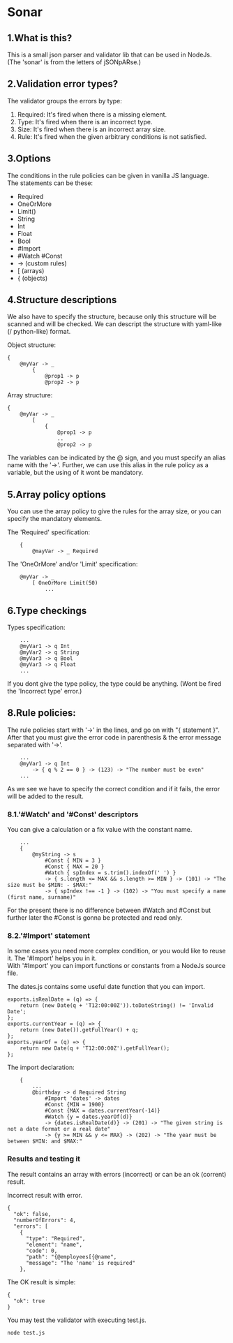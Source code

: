 # Sonar 

## 1.What is this?

This is a small json parser and validator lib that can be used in NodeJs.   
(The 'sonar' is from the letters of jSONpARse.)

## 2.Validation error types?

The validator groups the errors by type:
1. Required: It's fired when there is a missing element.
2. Type: It's fired when there is an incorrect type.
3. Size: It's fired when there is an incorrect array size.
4. Rule: It's fired when the given arbitrary conditions is not satisfied.

## 3.Options

The conditions in the rule policies can be given in vanilla JS language.   
The statements can be these:
* Required
* OneOrMore
* Limit(<number>)
* String
* Int
* Float
* Bool
* #Import
* #Watch #Const
* -> (custom rules)
* [ (arrays)
* { (objects)

## 4.Structure descriptions

We also have to specify the structure, because only this structure will be scanned and will be checked.
We can descript the structure with yaml-like (/ python-like) format.

Object structure:
```
{
    @myVar -> _
        {
            @prop1 -> p
            @prop2 -> p
```

Array structure:
```
{
    @myVar -> _
        [
            {
                @prop1 -> p
                ..
                @prop2 -> p
```

The variables can be indicated by the @ sign, and you must specify an alias name with the '->'.
Further, we can use this alias in the rule policy as a variable, but the using of it wont be mandatory.

## 5.Array policy options

You can use the array policy to give the rules for the array size, or you can specify the mandatory elements.

The 'Required' specification:
```
    {
        @mayVar -> _ Required
```

The 'OneOrMore' and/or 'Limit' specification:
```
    @myVar -> _
        [ OneOrMore Limit(50)
            ...

```

## 6.Type checkings

Types specification:
```
    ...
    @myVar1 -> q Int
    @myVar2 -> q String
    @myVar3 -> q Bool
    @myVar3 -> q Float
    ...
```
If you dont give the type policy, the type could be anything. (Wont be fired the 'Incorrect type' error.)

## 8.Rule policies:

The rule policies start with '->' in the lines, and go on with "{ statement }". After that you must give the error code in parenthesis & the error message separated with '->'.

```
    ...
    @myVar1 -> q Int
        -> { q % 2 == 0 } -> (123) -> "The number must be even"
    ...
```
As we see we have to specify the correct condition and if it fails, the error will be added to the result.

### 8.1.'#Watch' and '#Const' descriptors

You can give a calculation or a fix value with the constant name.
```
    ...
    {
        @myString -> s 
            #Const { MIN = 3 }
            #Const { MAX = 20 }
            #Watch { spIndex = s.trim().indexOf(' ') }
            -> { s.length <= MAX && s.length >= MIN } -> (101) -> "The size must be $MIN: - $MAX:"
            -> { spIndex !== -1 } -> (102) -> "You must specify a name (first name, surname)"
```
For the present there is no difference between #Watch and #Const but further later the #Const is gonna be protected and read only.


### 8.2.'#Import' statement

In some cases you need more complex condition, or you would like to reuse it. The '#Import' helps you in it.   
With '#Import' you can import functions or constants from a NodeJs source file.

The dates.js contains some useful date function that you can import.
```
exports.isRealDate = (q) => {
    return (new Date(q + 'T12:00:00Z')).toDateString() != 'Invalid Date';
};
exports.currentYear = (q) => {
    return (new Date()).getFullYear() + q;
};
exports.yearOf = (q) => {
    return new Date(q + 'T12:00:00Z').getFullYear();
};
```

The import declaration:
```
    {
        ...
        @birthday -> d Required String
            #Import 'dates' -> dates
            #Const {MIN = 1900}
            #Const {MAX = dates.currentYear(-14)}
            #Watch {y = dates.yearOf(d)}
            -> {dates.isRealDate(d)} -> (201) -> "The given string is not a date format or a real date"
            -> {y >= MIN && y <= MAX} -> (202) -> "The year must be between $MIN: and $MAX:"
```

### Results and testing it

The result contains an array with errors (incorrect) or can be an ok (corrent) result.


Incorrect result with error.
```
{
  "ok": false,
  "numberOfErrors": 4,
  "errors": [
    {
      "type": "Required",
      "element": "name",
      "code": 0,
      "path": "{@employees[{@name",
      "message": "The 'name' is required"
    },
```

The OK result is simple:
```
{
  "ok": true
}
```

You may test the validator with executing test.js.
```
node test.js
```
